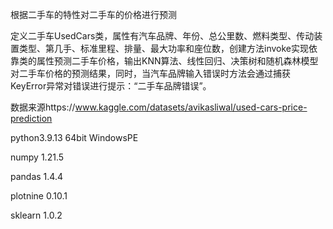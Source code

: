 根据二手车的特性对二手车的价格进行预测

定义二手车UsedCars类，属性有汽车品牌、年份、总公里数、燃料类型、传动装置类型、第几手、标准里程、排量、最大功率和座位数，创建方法invoke实现依靠类的属性预测二手车价格，输出KNN算法、线性回归、决策树和随机森林模型对二手车价格的预测结果，同时，当汽车品牌输入错误时方法会通过捕获KeyError异常对错误进行提示：“二手车品牌错误”。

数据来源https://www.kaggle.com/datasets/avikasliwal/used-cars-price-prediction

python3.9.13 64bit WindowsPE

numpy 1.21.5

pandas 1.4.4

plotnine 0.10.1

sklearn 1.0.2
